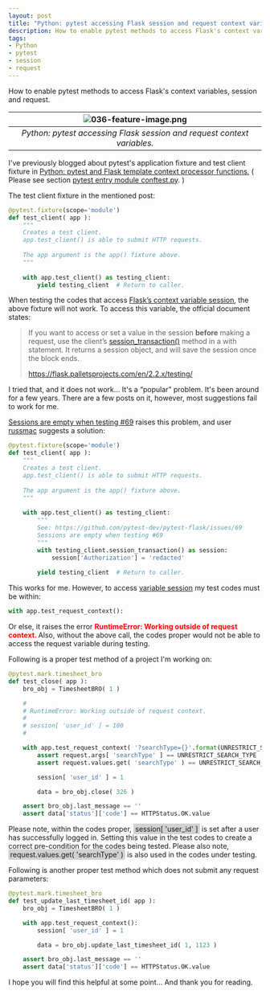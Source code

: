 ```yaml
---
layout: post
title: "Python: pytest accessing Flask session and request context variables."
description: How to enable pytest methods to access Flask's context variables, session and request.
tags:
- Python
- pytest 
- session
- request
---
```


How to enable pytest methods to access Flask's context variables, session and request.

| ![036-feature-image.png](https://behainguyen.files.wordpress.com/2022/08/036-feature-image.png) |
|:--:|
| *Python: pytest accessing Flask session and request context variables.* |

I've previously blogged about 
<span class="keyword">
pytest</span>'s 
<span class="keyword">
application fixture</span> and 
<span class="keyword">
test client fixture</span> in 
<a href="https://behainguyen.wordpress.com/2022/08/06/814/"
title="Python: pytest and Flask template context processor functions."
target="_blank">Python: pytest and Flask template context processor functions.</a>
( Please see section 
<a href="https://behainguyen.wordpress.com/2022/08/06/814/#pytest-entry-module"
title="pytest entry module conftest.py"
target="_blank">pytest entry module conftest.py</a>. )

The 
<span class="keyword">
test client fixture</span> in the mentioned post:

```python
@pytest.fixture(scope='module')
def test_client( app ):
    """
    Creates a test client.
	app.test_client() is able to submit HTTP requests.
	
    The app argument is the app() fixture above.	
    """
	
    with app.test_client() as testing_client:
        yield testing_client  # Return to caller.
```

When testing the codes that access 
<a href="https://flask.palletsprojects.com/en/2.2.x/api/#flask.session"
title="Flask’s context variable session"
target="_blank">Flask’s context variable session</a>, the above
fixture will not work. To access this variable, the official 
document states:

>If you want to access or set a value in the session **before** making a request, use the client’s <a href="https://flask.palletsprojects.com/en/2.2.x/api/#flask.testing.FlaskClient.session_transaction" title="session_transaction()" target="_blank">session_transaction()</a> method in a <span class="keyword">with</span> statement. It returns a session object, and will save the session once the block ends.
>
><a href="https://flask.palletsprojects.com/en/2.2.x/testing/" title="Testing Flask Applications" target="_blank">https://flask.palletsprojects.com/en/2.2.x/testing/</a>


I tried that, and it does not work... It's a “popular” problem.
It's been around for a few years. There are a few posts on it, 
however, most suggestions fail to work for me.

<a href="https://github.com/pytest-dev/pytest-flask/issues/69 "
title="Sessions are empty when testing #69"
target="_blank">Sessions are empty when testing #69</a>
raises this problem, and user 
<a href="https://github.com/russmac"
title="User russmac"
target="_blank">russmac</a> suggests a solution:

```python
@pytest.fixture(scope='module')
def test_client( app ):
    """
    Creates a test client.
	app.test_client() is able to submit HTTP requests.
	
    The app argument is the app() fixture above.	
    """
	
    with app.test_client() as testing_client:
        """
        See: https://github.com/pytest-dev/pytest-flask/issues/69 
		Sessions are empty when testing #69 
        """
        with testing_client.session_transaction() as session:
            session['Authorization'] = 'redacted'
			
        yield testing_client  # Return to caller.
```

This works for me. However, to access 
<a href="https://flask.palletsprojects.com/en/2.2.x/api/#flask.session"
title="Flask’s context variable session"
target="_blank">variable session</a> my test codes must be within:

```python
with app.test_request_context():
```

Or else, it raises the error 
<span class="keyword">
<span style="color:red;font-weight:bold;">RuntimeError: Working outside of request context.
</span></span>Also, without the above call, the codes proper would not
be able to access the 
<span class="keyword">
request variable</span> during testing.

Following is a proper test method of a project I'm working on:

```python
@pytest.mark.timesheet_bro
def test_close( app ):
    bro_obj = TimesheetBRO( 1 )

    #
    # RuntimeError: Working outside of request context.
    #
    # session[ 'user_id' ] = 100
    #

    with app.test_request_context( '?searchType={}'.format(UNRESTRICT_SEARCH_TYPE) ):
        assert request.args[ 'searchType' ] == UNRESTRICT_SEARCH_TYPE
        assert request.values.get( 'searchType' ) == UNRESTRICT_SEARCH_TYPE

        session[ 'user_id' ] = 1

        data = bro_obj.close( 326 )

    assert bro_obj.last_message == ''
    assert data['status']['code'] == HTTPStatus.OK.value
```

Please note, within the codes proper, 
<span style="background-color:#d1d1d1;padding-top:0.125em;padding-right:0.25em;padding-bottom:0.125em;padding-left:0.25em;">
session[ 'user_id' ]</span> is set after a user has successfully 
logged in. Setting this value in the test codes to create a correct 
pre-condition for the codes being tested. Please also note, 
<span style="background-color:#d1d1d1;padding-top:0.125em;padding-right:0.25em;padding-bottom:0.125em;padding-left:0.25em;">
request.values.get( 'searchType' )</span> is also used in the codes 
under testing.

Following is another proper test method which does not submit
any request parameters:

```python
@pytest.mark.timesheet_bro
def test_update_last_timesheet_id( app ):
    bro_obj = TimesheetBRO( 1 )

    with app.test_request_context():
        session[ 'user_id' ] = 1

        data = bro_obj.update_last_timesheet_id( 1, 1123 )

    assert bro_obj.last_message == ''
    assert data['status']['code'] == HTTPStatus.OK.value
```

I hope you will find this helpful at some point... And thank you for reading.
